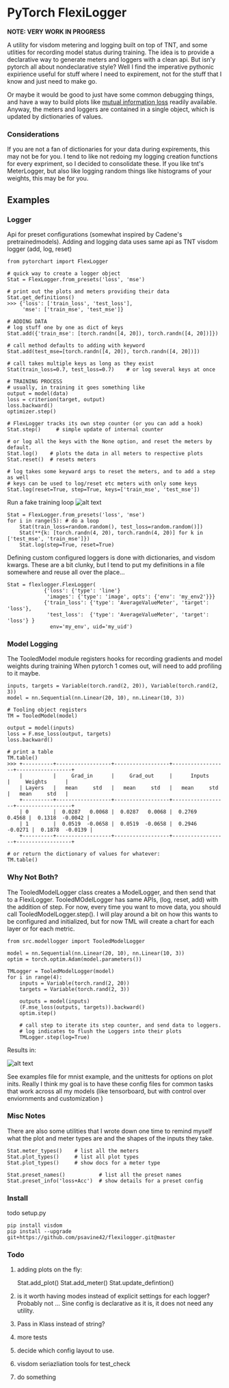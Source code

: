 # PyTorch FlexiLogger

**NOTE: VERY WORK IN PROGRESS**

A utility for visdom metering and logging built on top of TNT, and some utlities for recording model status during training.
The idea is to provide a declarative way to generate meters and loggers with a clean api. 
But isn'y pytorch all about nondeclarative style? 
Well I find the imperative pythonic expirience useful for stuff where I need to expirement, not for the stuff that I know and just need to make go. 

Or maybe it would be good to just have some common debugging things, and have a way to build plots like [mutual information loss](https://arxiv.org/pdf/1703.00810)
readily available.
Anyway, the meters and loggers are contained in a single object, which is updated by dictionaries of values. 

### Considerations 

If you are not a fan of dictionaries for your data during expirements, this may not be for you.
I tend to like not redoing my logging creation functions for every expriment, so I decided to consolidate these.
If you like tnt's MeterLogger, but also like logging random things like histograms of your weights, this may be for you.


## Examples

### Logger
Api for preset configurations (somewhat inspired by Cadene's pretrainedmodels). 
Adding and logging data uses same api as TNT visdom logger (add, log, reset)

    from pytorchart import FlexLogger
    
    # quick way to create a logger object
    Stat = FlexLogger.from_presets('loss', 'mse')
    
    # print out the plots and meters providing their data
    Stat.get_definitions()
    >>> {'loss': ['train_loss', 'test_loss'],
         'mse': ['train_mse', 'test_mse']}
    
    # ADDING DATA
    # log stuff one by one as dict of keys
    Stat.add({'train_mse': [torch.randn([4, 20]), torch.randn([4, 20])]})
    
    # call method defaults to adding with keyword
    Stat.add(test_mse=[torch.randn([4, 20]), torch.randn([4, 20])])
    
    # call takes multiple keys as long as they exist
    Stat(train_loss=0.7, test_loss=0.7)    # or log several keys at once 
    
    # TRAINING PROCESS
    # usually, in training it goes something like
    output = model(data)
    loss = criterion(target, output)
    loss.backward()
    optimizer.step()
    
    # FlexLogger tracks its own step counter (or you can add a hook)
    Stat.step()     # simple update of internal counter
    
    # or log all the keys with the None option, and reset the meters by default.
    Stat.log()    # plots the data in all meters to respective plots
    Stat.reset()  # resets meters
    
    # log takes some keyward args to reset the meters, and to add a step as well
    # keys can be used to log/reset etc meters with only some keys
    Stat.log(reset=True, step=True, keys=['train_mse', 'test_mse'])
    
   
Run a fake training loop ![alt text](imgs/s1.png?raw=true "Title")    

    Stat = FlexLogger.from_presets('loss', 'mse')
    for i in range(5): # do a loop
        Stat(train_loss=random.random(), test_loss=random.random()])
        Stat(**{k: [torch.randn(4, 20), torch.randn(4, 20)] for k in ['test_mse', 'train_mse']})
        Stat.log(step=True, reset=True)
                

Defining custom configured loggers is done with dictionaries, and visdom kwargs. 
These are a bit clunky, but I tend to put my definitions in a file somewhere and reuse all over the place...

    Stat = flexlogger.FlexLogger(
                {'loss': {'type': 'line'}
                 'images': {'type': 'image', opts': {'env': 'my_env2'}}}
                {'train_loss': {'type': 'AverageValueMeter', 'target': 'loss'},
                 'test_loss':  {'type': 'AverageValueMeter', 'target': 'loss'} }
                  env='my_env', uid='my_uid')
                                  
### Model Logging

The TooledModel module registers hooks for recording gradients and model weights during training
When pytorch 1 comes out, will need to add profiling to it maybe. 

    
    inputs, targets = Variable(torch.rand(2, 20)), Variable(torch.rand(2, 3))
    model = nn.Sequential(nn.Linear(20, 10), nn.Linear(10, 3))
    
    # Tooling object registers 
    TM = TooledModel(model)
    
    output = model(inputs)
    loss = F.mse_loss(output, targets)
    loss.backward()

    # print a table
    TM.table()
    >>> +----------+------------------+------------------+------------------+------------------+
        |          |     Grad_in      |     Grad_out     |      Inputs      |     Weights      |
        | Layers   |   mean     std   |   mean     std   |   mean     std   |   mean     std   |
        +----------+------------------+------------------+------------------+------------------+
        | 0        |  0.0287   0.0068 |  0.0287   0.0068 |  0.2769   0.4568 |  0.1318  -0.0042 |
        | 1        |  0.0519  -0.0658 |  0.0519  -0.0658 |  0.2946  -0.0271 |  0.1878  -0.0139 |
        +----------+------------------+------------------+------------------+------------------+
    
    # or return the dictionary of values for whatever:
    TM.table()

### Why Not Both? 

The TooledModelLogger class creates a ModelLogger, and then send that to a FlexiLogger. 
TooledMOdelLogger has same APIs, (log, reset, add) with the addition of step. 
For now, every time you want to move data, you should call TooledModelLogger.step(). 
I will play around a bit on how this wants to be configured and initialized, but for now TML
will create a chart for each layer or for each metric. 

    from src.modellogger import TooledModelLogger
    
    model = nn.Sequential(nn.Linear(20, 10), nn.Linear(10, 3))
    optim = torch.optim.Adam(model.parameters())

    TMLogger = TooledModelLogger(model)
    for i in range(4):
        inputs = Variable(torch.rand(2, 20))
        targets = Variable(torch.rand(2, 3))
        
        outputs = model(inputs)
        (F.mse_loss(outputs, targets)).backward()
        optim.step()
        
        # call step to iterate its step counter, and send data to loggers.
        # log indicates to flush the Loggers into their plots
        TMLogger.step(log=True)
        
Results in:

![alt text](imgs/s2.png?raw=true "Title")

See examples file for mnist example, and the unittests for options on plot inits. Really I think my goal is to have these config files
for common tasks that work across all my models (like tensorboard, but with control over enviornments and customization )

### Misc Notes
There are also some utilities that I wrote down one time to remind myself what the plot and meter types are and the shapes of the inputs they take.

    
    Stat.meter_types()    # list all the meters
    Stat.plot_types()     # list all plot types
    Stat.plot_types()     # show docs for a meter type
    
    Stat.preset_names()           # list all the preset names 
    Stat.preset_info('loss+Acc')  # show details for a preset config
    

### Install 
todo setup.py

    pip install visdom
    pip install --upgrade git+https://github.com/psavine42/flexilogger.git@master


### Todo 

1) adding plots on the fly:


    Stat.add_plot()
    Stat.add_meter()
    Stat.update_defintion()

4) is it worth having modes instead of explicit settings for each logger? 
Probably not ... Sine config is declarative as it is, it does not need any utility. 

5) Pass in Klass instead of string? 

5) more tests

6) decide which config layout to use.

7) visdom seriazliation tools for test_check

8) do something 

